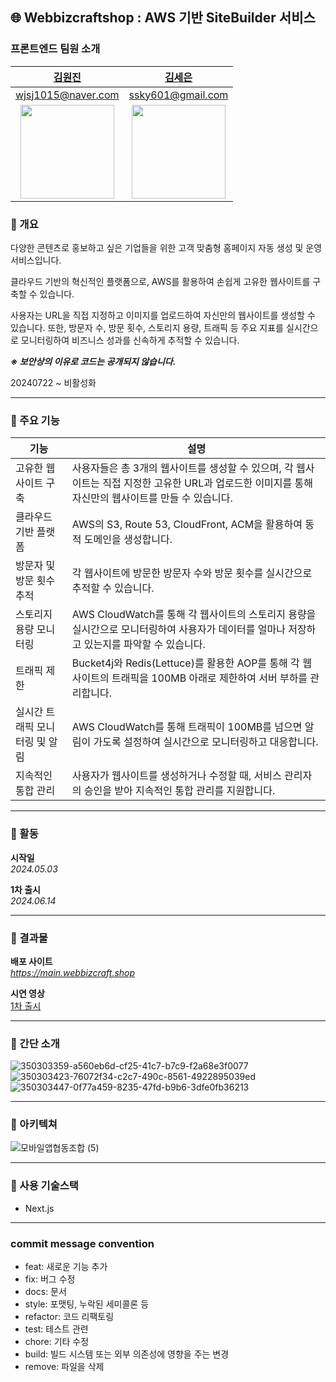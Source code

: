 🌐 Webbizcraftshop : AWS 기반 SiteBuilder 서비스
---
### 프론트엔드 팀원 소개
|                               [김원진](https://github.com/oen0thera)                                |                                            [김세은](https://github.com/seeun01)                                            |  
|:-----------------------------------------------------------------------------------------------:|:---------------------------------------------------------------------------------------------:|
|                                       wjsj1015@naver.com                                        |                                     ssky601@gmail.com                                      |                                      
|  <img src="https://github.com/user-attachments/assets/62480ce1-ae98-4e3b-be7a-7682c273f19c" width="150" height="150"> |  <img src="https://github.com/user-attachments/assets/5b8a526c-7a99-4041-b92d-792b220d5c2a" width="150" height="150"> |

### 📍 개요
다양한 콘텐츠로 홍보하고 싶은 기업들을 위한 고객 맞춤형 홈페이지 자동 생성 및 운영 서비스입니다. 

클라우드 기반의 혁신적인 플랫폼으로, AWS를 활용하여 손쉽게 고유한 웹사이트를 구축할 수 있습니다.

사용자는 URL을 직접 지정하고 이미지를 업로드하여 자신만의 웹사이트를 생성할 수 있습니다. 또한, 방문자 수, 방문 횟수, 스토리지 용량, 트래픽 등 주요 지표를 실시간으로 모니터링하여 비즈니스 성과를 신속하게 추적할 수 있습니다.

***※ 보안상의 이유로 코드는 공개되지 않습니다.***

20240722 ~ 비활성화

---
### 📍 주요 기능
| 기능 | 설명                                                                              |
|---|---------------------------------------------------------------------------------|
| 고유한 웹사이트 구축 | 사용자들은 총 3개의 웹사이트를 생성할 수 있으며, 각 웹사이트는 직접 지정한 고유한 URL과 업로드한 이미지를 통해 자신만의 웹사이트를 만들 수 있습니다. |
| 클라우드 기반 플랫폼 | AWS의 S3, Route 53, CloudFront, ACM을 활용하여 동적 도메인을 생성합니다.        |
| 방문자 및 방문 횟수 추적 | 각 웹사이트에 방문한 방문자 수와 방문 횟수를 실시간으로 추적할 수 있습니다.                                     |
| 스토리지 용량 모니터링 | AWS CloudWatch를 통해 각 웹사이트의 스토리지 용량을 실시간으로 모니터링하여 사용자가 데이터를 얼마나 저장하고 있는지를 파악할 수 있습니다. |
| 트래픽 제한 | Bucket4j와 Redis(Lettuce)를 활용한 AOP를 통해 각 웹사이트의 트래픽을 100MB 아래로 제한하여 서버 부하를 관리합니다. |
| 실시간 트래픽 모니터링 및 알림 | AWS CloudWatch를 통해 트래픽이 100MB를 넘으면 알림이 가도록 설정하여 실시간으로 모니터링하고 대응합니다. |
| 지속적인 통합 관리 | 사용자가 웹사이트를 생성하거나 수정할 때, 서비스 관리자의 승인을 받아 지속적인 통합 관리를 지원합니다. |

---
### 📍 활동
**시작일** <br>
*2024.05.03* <br>

**1차 출시** <br>
*2024.06.14* <br>

---
### 📍 결과물
**배포 사이트** <br>
*https://main.webbizcraft.shop* <br>

**시연 영상** <br>
[1차 출시](https://github.com/user-attachments/assets/afc1390a-8a1d-4093-95f1-c6c8bc0712f7)

---

### 📍 간단 소개
![350303359-a560eb6d-cf25-41c7-b7c9-f2a68e3f0077](https://github.com/user-attachments/assets/e778db0c-dcf6-4d20-a988-9bb350ed5b6e)
![350303423-76072f34-c2c7-490c-8561-4922895039ed](https://github.com/user-attachments/assets/21b2e1bb-cd89-4180-84d7-8ee3091a53aa)
![350303447-0f77a459-8235-47fd-b9b6-3dfe0fb36213](https://github.com/user-attachments/assets/49f51f51-9e1e-4446-99b2-aeb7081ffef7)

---

### 📍 아키텍쳐 
![모바일앱협동조합 (5)](https://github.com/CloudService-mobile-app/Frontend_Only_Readme/assets/90389593/17846b57-66dc-4ad3-8f49-ea05a000750b)

---

### 📍 사용 기술스택
- Next.js

---


### commit message convention
- feat: 새로운 기능 추가
- fix: 버그 수정
- docs: 문서
- style: 포맷팅, 누락된 세미콜론 등
- refactor: 코드 리팩토링
- test: 테스트 관련
- chore: 기타 수정
- build: 빌드 시스템 또는 외부 의존성에 영향을 주는 변경
- remove: 파일을 삭제
